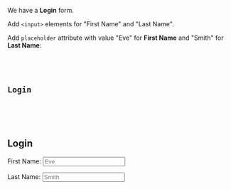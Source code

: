 We have a **Login** form.

Add `<input>` elements for
"First Name" and "Last Name".

Add `placeholder` attribute
with value "Eve" for
**First Name**
and
"Smith" for **Last Name**:

<codeblock language="html" type="exercise" testMode="fixedInput">
<code>
<form>
  <h2>Login</h2>
  <!-- Write code below -->
</form>
</code>

<solution>
<form>
  <h2>Login</h2>
  <label>First Name:</label>
  <input placeholder="Eve"/>

  <label>Last Name:</label>
  <input placeholder="Smith"/>
</form>
</solution>
</codeblock>
